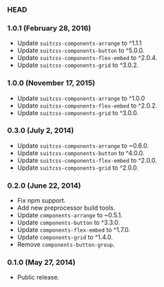 ### HEAD

### 1.0.1 (February 28, 2016)

* Update `suitcss-components-arrange` to ^1.1.1
* Update `suitcss-components-button` to ^5.0.0.
* Update `suitcss-components-flex-embed` to ^2.0.4.
* Update `suitcss-components-grid` to ^3.0.2.

### 1.0.0 (November 17, 2015)

* Update `suitcss-components-arrange` to ^1.0.0
* Update `suitcss-components-flex-embed` to ^2.0.2.
* Update `suitcss-components-grid` to ^3.0.0.

### 0.3.0 (July 2, 2014)

* Update `suitcss-components-arrange` to ~0.6.0.
* Update `suitcss-components-button` to ^4.0.0.
* Update `suitcss-components-flex-embed` to ^2.0.0.
* Update `suitcss-components-grid` to ^2.0.0.

### 0.2.0 (June 22, 2014)

* Fix npm support.
* Add new preprocessor build tools.
* Update `components-arrange` to ~0.5.1.
* Update `components-button` to ^3.3.0.
* Update `components-flex-embed` to ^1.7.0.
* Update `components-grid` to ^1.4.0.
* Remove `components-button-group`.

### 0.1.0 (May 27, 2014)

* Public release.

